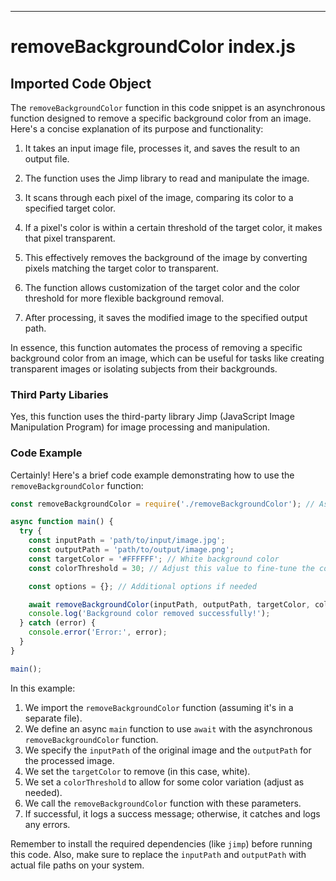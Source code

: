

  

  
---
# removeBackgroundColor index.js
## Imported Code Object
The `removeBackgroundColor` function in this code snippet is an asynchronous function designed to remove a specific background color from an image. Here's a concise explanation of its purpose and functionality:

1. It takes an input image file, processes it, and saves the result to an output file.

2. The function uses the Jimp library to read and manipulate the image.

3. It scans through each pixel of the image, comparing its color to a specified target color.

4. If a pixel's color is within a certain threshold of the target color, it makes that pixel transparent.

5. This effectively removes the background of the image by converting pixels matching the target color to transparent.

6. The function allows customization of the target color and the color threshold for more flexible background removal.

7. After processing, it saves the modified image to the specified output path.

In essence, this function automates the process of removing a specific background color from an image, which can be useful for tasks like creating transparent images or isolating subjects from their backgrounds.

### Third Party Libaries

Yes, this function uses the third-party library Jimp (JavaScript Image Manipulation Program) for image processing and manipulation.

### Code Example

Certainly! Here's a brief code example demonstrating how to use the `removeBackgroundColor` function:

```javascript
const removeBackgroundColor = require('./removeBackgroundColor'); // Assuming the function is in a separate file

async function main() {
  try {
    const inputPath = 'path/to/input/image.jpg';
    const outputPath = 'path/to/output/image.png';
    const targetColor = '#FFFFFF'; // White background color
    const colorThreshold = 30; // Adjust this value to fine-tune the color matching

    const options = {}; // Additional options if needed

    await removeBackgroundColor(inputPath, outputPath, targetColor, colorThreshold, options);
    console.log('Background color removed successfully!');
  } catch (error) {
    console.error('Error:', error);
  }
}

main();
```

In this example:

1. We import the `removeBackgroundColor` function (assuming it's in a separate file).
2. We define an async `main` function to use `await` with the asynchronous `removeBackgroundColor` function.
3. We specify the `inputPath` of the original image and the `outputPath` for the processed image.
4. We set the `targetColor` to remove (in this case, white).
5. We set a `colorThreshold` to allow for some color variation (adjust as needed).
6. We call the `removeBackgroundColor` function with these parameters.
7. If successful, it logs a success message; otherwise, it catches and logs any errors.

Remember to install the required dependencies (like `jimp`) before running this code. Also, make sure to replace the `inputPath` and `outputPath` with actual file paths on your system.


  